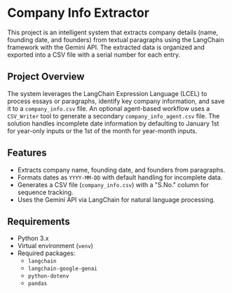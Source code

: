 # Company Info Extractor

This project is an intelligent system that extracts company details (name, founding date, and founders) from textual paragraphs using the LangChain framework with the Gemini API. The extracted data is organized and exported into a CSV file with a serial number for each entry.

## Project Overview

The system leverages the LangChain Expression Language (LCEL) to process essays or paragraphs, identify key company information, and save it to a `company_info.csv` file. An optional agent-based workflow uses a `CSV_Writer` tool to generate a secondary `company_info_agent.csv` file. The solution handles incomplete date information by defaulting to January 1st for year-only inputs or the 1st of the month for year-month inputs.

## Features

- Extracts company name, founding date, and founders from paragraphs.
- Formats dates as `YYYY-MM-DD` with default handling for incomplete data.
- Generates a CSV file (`company_info.csv`) with a "S.No." column for sequence tracking.
- Uses the Gemini API via LangChain for natural language processing.

## Requirements

- Python 3.x
- Virtual environment (`venv`)
- Required packages:
  - `langchain`
  - `langchain-google-genai`
  - `python-dotenv`
  - `pandas`

